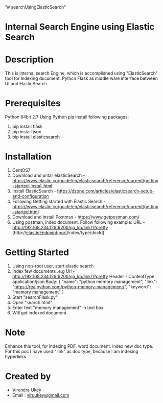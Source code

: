 "# searchUsingElasticSearch" 

Internal Search Engine using Elastic Search
====================================

Description
=================================================
This is internal search Engine, which is accomplished using "ElasticSearch" tool for Indexing document. Python Flask as
middle ware interface between UI and ElasticSearch


Prerequisites
================
Python 64bit 2.7
Using Python pip install following packages:
1. pip install flask
2. pip install json
3. pip install elasticsearch

Installation
===========
1. CentOS7
2. Download and untar elasticSearch - https://www.elastic.co/guide/en/elasticsearch/reference/current/getting-started-install.html
2. Install ElasticSearch - https://dzone.com/articles/elasticsearch-setup-and-configuration
3. Following Getting started with Elastic Search - https://www.elastic.co/guide/en/elasticsearch/reference/current/getting-started.html
4. Download and install Postman - https://www.getpostman.com/
5. Using postman, index document. Follow following example:
URL - http://192.168.234.129:9200/qa_kb/link/1?pretty [http://<elasticEndpoint:port>/index/type/docId]


Getting Started
=================
1. Using non-root user, start elastic search
2. Index few documents .e.g
Url - http://192.168.234.129:9200/qa_kb/link/1?pretty 
Header - ContentType: application/json
Body:
{
  "name": "python memory management",
  "link": "https://realpython.com/python-memory-management/",
  "keyword": "memory management"
}
3. Start "searchFlask.py"
4. Open "search.html"
5. Enter text "memory management" in text box
6. Will get indexed document

Note
========
Enhance this tool, for indexing PDF, word document. Index new doc type. For this poc I have used "link" as doc type,
because I am indexing hyperlinks

Created by
===========
- Virendra Ukey
- Email : viruukey@gmail.com